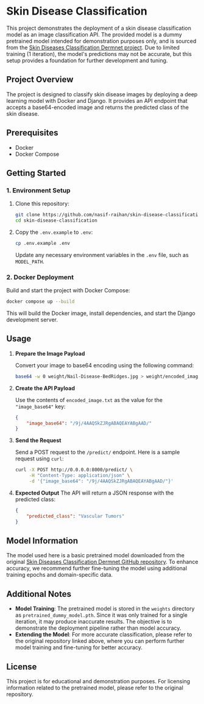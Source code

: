 # Skin Disease Classification

This project demonstrates the deployment of a skin disease classification model as an image classification API. The provided model is a dummy pretrained model intended for demonstration purposes only, and is sourced from the [Skin Diseases Classification Dermnet project](https://github.com/yuliyabohdan/Skin-diseases-classification-Dermnet-). Due to limited training (1 iteration), the model's predictions may not be accurate, but this setup provides a foundation for further development and tuning.

## Project Overview

The project is designed to classify skin disease images by deploying a deep learning model with Docker and Django. It provides an API endpoint that accepts a base64-encoded image and returns the predicted class of the skin disease.

## Prerequisites

- Docker
- Docker Compose

## Getting Started

### 1. Environment Setup

1. Clone this repository:
   ```bash
   git clone https://github.com/nasif-raihan/skin-disease-classification.git
   cd skin-disease-classification
   ```

2. Copy the `.env.example` to `.env`:
   ```bash
   cp .env.example .env
   ```

   Update any necessary environment variables in the `.env` file, such as `MODEL_PATH`.

### 2. Docker Deployment

Build and start the project with Docker Compose:
```bash
docker compose up --build
```

This will build the Docker image, install dependencies, and start the Django development server.

## Usage

1. **Prepare the Image Payload**

   Convert your image to base64 encoding using the following command:
   ```bash
   base64 -w 0 weight/Nail-Disease-BedRidges.jpg > weight/encoded_image.txt
   ```

2. **Create the API Payload**

   Use the contents of `encoded_image.txt` as the value for the `"image_base64"` key:
   ```json
   {
       "image_base64": "/9j/4AAQSkZJRgABAQEAYABgAAD/"
   }
   ```

3. **Send the Request**

   Send a POST request to the `/predict/` endpoint. Here is a sample request using `curl`:

   ```bash
   curl -X POST http://0.0.0.0:8000/predict/ \
        -H "Content-Type: application/json" \
        -d '{"image_base64": "/9j/4AAQSkZJRgABAQEAYABgAAD/"}'
   ```

4. **Expected Output**
   The API will return a JSON response with the predicted class:
   ```json
   {
       "predicted_class": "Vascular Tumors"
   }
   ```

## Model Information

The model used here is a basic pretrained model downloaded from the original [Skin Diseases Classification Dermnet GitHub repository](https://github.com/yuliyabohdan/Skin-diseases-classification-Dermnet-). To enhance accuracy, we recommend further fine-tuning the model using additional training epochs and domain-specific data.

## Additional Notes

- **Model Training**: The pretrained model is stored in the `weights` directory as `pretrained_dummy_model.pth`. Since it was only trained for a single iteration, it may produce inaccurate results. The objective is to demonstrate the deployment pipeline rather than model accuracy.
- **Extending the Model**: For more accurate classification, please refer to the original repository linked above, where you can perform further model training and fine-tuning for better accuracy.

## License

This project is for educational and demonstration purposes. For licensing information related to the pretrained model, please refer to the original repository.
